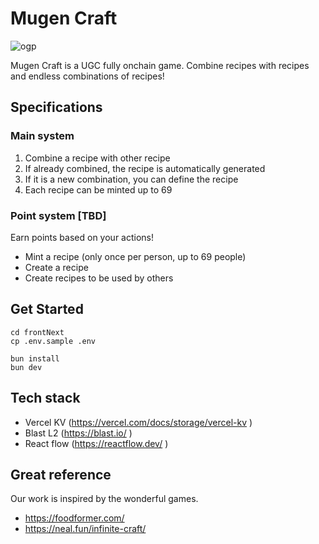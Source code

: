 # Mugen Craft
![ogp](https://github.com/0xbaratie/MugenCraft/assets/8872443/cdb55a82-5ae2-43fc-8b3b-84f58786f5ce)

Mugen Craft is a UGC fully onchain game. Combine recipes with recipes and endless combinations of recipes!

## Specifications

### Main system
1. Combine a recipe with other recipe
2. If already combined, the recipe is automatically generated
3. If it is a new combination, you can define the recipe
4. Each recipe can be minted up to 69

### Point system [TBD]
Earn points based on your actions!
- Mint a recipe (only once per person, up to 69 people)
- Create a recipe
- Create recipes to be used by others

## Get Started

```
cd frontNext
cp .env.sample .env
```

```
bun install
bun dev
```

## Tech stack
- Vercel KV (https://vercel.com/docs/storage/vercel-kv )
- Blast L2 (https://blast.io/ )
- React flow (https://reactflow.dev/ )

## Great reference
Our work is inspired by the wonderful games.

- https://foodformer.com/ 
- https://neal.fun/infinite-craft/
